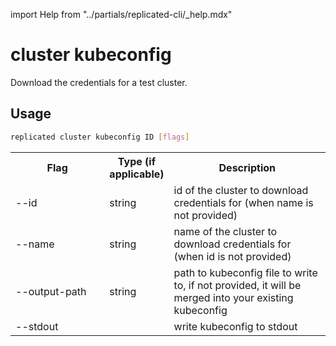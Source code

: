 import Help from "../partials/replicated-cli/_help.mdx"

# cluster kubeconfig

Download the credentials for a test cluster.

## Usage

```bash
replicated cluster kubeconfig ID [flags]
```

  <table>
  <tr>
    <th width="30%">Flag</th>
    <th width="20%">Type (if applicable)</th>
    <th width="50%">Description</th>
  </tr>
  <Help/>
  <tr>
    <td>--id</td>
    <td>string</td>
    <td>id of the cluster to download credentials for (when name is not provided)</td>
  </tr>
  <tr>
    <td>--name</td>
    <td>string</td>
    <td>name of the cluster to download credentials for (when id is not provided)</td>
  </tr>
  <tr>
    <td>--output-path</td>
    <td>string</td>
    <td>path to kubeconfig file to write to, if not provided, it will be merged into your existing kubeconfig</td>
  </tr>
  <tr>
    <td>--stdout</td>
    <td></td>
    <td>write kubeconfig to stdout</td>
  </tr>
</table>

                   
                
                     
